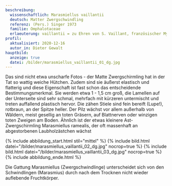 ```yaml
---
beschreibung:
  wissenschaftlich: Marasmiellus vaillantii
  deutsch: Matter Zwergschwindling
  referenz: (Pers.) Singer 1973
  familie: Omphalotaceae
  erlaeuterung: vaillantii = zu Ehren von S. Vaillant, französischer Mykologe 1669 - 1722
profil:
  aktualisiert: 2020-12-16
  autor_in: Dieter Gewalt
hauptbild:
  anzeige: true
  datei: /bilder/marasmiellus_vaillantii_01_dg.jpg
---
```

Das sind nicht etwa unscharfe Fotos - der Matte Zwergschirmling hat in der Tat so wattig weiche Hütchen. Zudem sind sie äußerst elastisch und flatterig und diese Eigenschaft ist fast schon das entscheidende Bestimmungsmerkmal. Sie werden etwa  1 - 1,5 cm groß, die Lamellen auf der Unterseite sind sehr schmal, mehrfach mit kürzeren untermischt und treten auffallend plastisch hervor. Die zähen Stiele sind fein bereift (Lupe!), rotbraun, an der Spitze heller. Der Pilz wächst vor allem außerhalb von Wäldern, meist gesellig an toten Gräsern, auf Blattnerven oder winzigen toten Zweigen am Boden. Ähnlich ist der etwas kleinere Ast-Zwergschirmling Marasmiellus ramealis, der oft massenhaft an abgestorbenen Laubholzästchen wächst

{% include abbildung_start.html stil="mittel" %}
{% include bild.html datei="/bilder/marasmiellus_vaillantii_02_dg.jpg" nocrop=true %}
{% include bild.html datei="/bilder/marasmiellus_vaillantii_03_dg.jpg" nocrop=true %}
{% include abbildung_ende.html %}

Die Gattung Marasmiellus (Zwergschwindlinge) unterscheidet sich von den Schwindlingen (Marasmius) durch nach dem Trocknen nicht wieder auflebende Fruchtkörper.